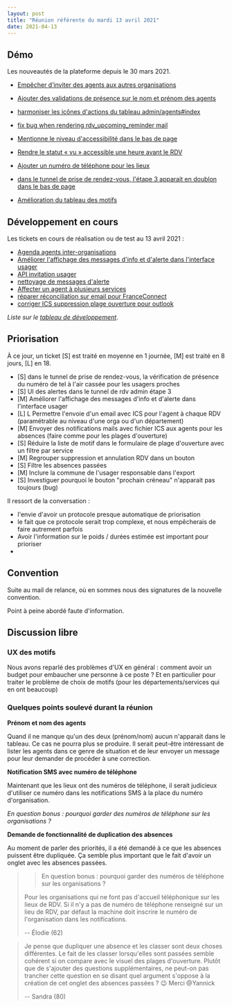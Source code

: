 ```yaml
---
layout: post
title: "Réunion référente du mardi 13 avril 2021"
date: 2021-04-13
---
```


## Démo

Les nouveautés de la plateforme depuis le 30 mars 2021.

- [Empêcher d’inviter des agents aux autres organisations](https://github.com/betagouv/rdv-solidarites.fr/issues/1308)
- [Ajouter des validations de présence sur le nom et prénom des agents](https://github.com/betagouv/rdv-solidarites.fr/issues/1268)
- [harmoniser les icônes d'actions du tableau admin/agents#index](https://github.com/betagouv/rdv-solidarites.fr/issues/1267)
- [fix bug when rendering rdv_upcoming_reminder mail](https://github.com/betagouv/rdv-solidarites.fr/issues/1318)

- [Mentionne le niveau d'accessibilité dans le bas de page](https://github.com/betagouv/rdv-solidarites.fr/issues/1265)
- [Rendre le statut « vu » accessible une heure avant le RDV](https://github.com/betagouv/rdv-solidarites.fr/issues/1263)
- [Ajouter un numéro de téléphone pour les lieux](https://github.com/betagouv/rdv-solidarites.fr/issues/1146)
- [dans le tunnel de prise de rendez-vous, l'étape 3 apparait en doublon dans le bas de page](https://github.com/betagouv/rdv-solidarites.fr/issues/1289)
- [Amélioration du tableau des motifs](https://github.com/betagouv/rdv-solidarites.fr/issues/1174)

## Développement en cours

Les tickets en cours  de réalisation ou de test au 13 avril 2021 :
- [Agenda agents inter-organisations](https://github.com/betagouv/rdv-solidarites.fr/issues/1185)
- [Améliorer l'affichage des messages d'info et d'alerte dans l'interface usager](https://github.com/betagouv/rdv-solidarites.fr/issues/1305)
- [API invitation usager](https://github.com/betagouv/rdv-solidarites.fr/issues/1046)
- [nettoyage de messages d'alerte](https://github.com/betagouv/rdv-solidarites.fr/issues/1214)
- [Affecter un agent à plusieurs services](https://github.com/betagouv/rdv-solidarites.fr/issues/1300)
- [réparer réconciliation sur email pour FranceConnect](https://github.com/betagouv/rdv-solidarites.fr/issues/1237)
- [corriger ICS suppression plage ouverture pour outlook](https://github.com/betagouv/rdv-solidarites.fr/issues/1275)

_Liste sur le [tableau de développement](https://github.com/betagouv/rdv-solidarites.fr/projects/8?fullscreen=true)_.

## Priorisation

À ce jour, un ticket [S] est traité en moyenne en 1 journée, [M] est traité en 8 jours, [L] en 18.

- [S] dans le tunnel de prise de rendez-vous, la vérification de présence du numéro de tel à l'air cassée pour les usagers proches
- [S] UI des alertes dans le tunnel de rdv admin étape 3
- [M] Améliorer l'affichage des messages d'info et d'alerte dans l'interface usager
- [L] L Permettre l'envoie d'un email avec ICS pour l'agent à chaque RDV (paramétrable au niveau d'une orga ou d'un département)
- [M] Envoyer des notifications mails avec fichier ICS aux agents pour les absences (faire comme pour les plages d'ouverture)
- [S] Réduire la liste de motif dans le formulaire de plage d'ouverture avec un filtre par service
- [M] Regrouper suppression et annulation RDV dans un bouton
- [S] Filtre les absences passées
- [M] Inclure la commune de l'usager responsable dans l'export
- [S] Investiguer pourquoi le bouton "prochain créneau" n'apparait pas toujours (bug)

Il ressort de la conversation :
- l'envie d'avoir un protocole presque automatique de priorisation
- le fait que ce protocole serait trop complexe, et nous empêcherais de faire autrement parfois
- Avoir l'information sur le poids / durées estimée est important pour prioriser
-

## Convention

Suite au mail de relance, où en sommes nous des signatures de la nouvelle convention.

Point à peine abordé faute d'information.

## Discussion libre

### UX des motifs

Nous avons reparlé des problèmes d'UX en général : comment avoir un budget pour embaucher une personne à ce poste ?
Et en particulier pour traiter le problème de choix de motifs (pour les départements/services qui en ont beaucoup)


### Quelques points soulevé durant la réunion

**Prénom et nom des agents**

Quand il ne manque qu'un des deux (prénom/nom) aucun n'apparait dans le tableau. Ce cas ne pourra plus se produire. Il serait peut-être intéressant de lister les agents dans ce genre de situation et de leur envoyer un message pour leur demander de procéder à une correction.

**Notification SMS avec numéro de téléphone**

Maintenant que les lieux ont des numéros de téléphone, il serait judicieux d'utiliser ce numéro dans les notifications SMS à la place du numéro d'organisation.

_En question bonus : pourquoi garder des numéros de téléphone sur les organisations ?_

**Demande de fonctionnalité de duplication des absences**

Au moment de parler des priorités, il a été demandé à ce que les absences puissent être dupliquée. Ça semble plus important que le fait d'avoir un onglet avec les absences passées.

> > En question bonus : pourquoi garder des numéros de téléphone sur les organisations ?
>
> Pour les organisations qui ne font pas d'accueil téléphonique sur les lieux de RDV.
> Si il n'y a pas de numéro de téléphone renseigné sur un lieu de RDV, par défaut la machine doit inscrire le numéro de l'organisation dans les notifications.
>
> -- Élodie (62)


> Je pense que dupliquer une absence et les classer sont deux choses différentes.
> Le fait de les classer lorsqu'elles sont passées semble cohérent si on compare avec le visuel des plages d'ouverture.
> Plutôt que de s'ajouter des questions supplémentaires, ne peut-on pas trancher cette question en se disant quel argument s'oppose à la création de cet onglet des absences passées ? :wink:
> Merci @Yannick
>
> -- Sandra (80)
